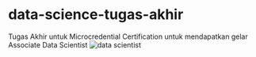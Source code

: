 # data-science-tugas-akhir
 Tugas Akhir untuk Microcredential Certification untuk mendapatkan gelar Associate Data Scientist
 ![data scientist](https://user-images.githubusercontent.com/79519042/143773315-76974071-405a-4886-8893-500d81200662.jpg)
